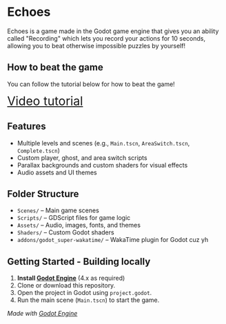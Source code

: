 # Echoes

Echoes is a game made in the Godot game engine that gives you an ability called "Recording" which lets you record your actions for 10 seconds, allowing you to beat otherwise impossible puzzles by yourself!

## How to beat the game

You can follow the tutorial below for how to beat the game!

<span style="font-size:2em;">[Video tutorial](https://youtu.be/72-Ell4qoFk)</span>

## Features
- Multiple levels and scenes (e.g., `Main.tscn`, `AreaSwitch.tscn`, `Complete.tscn`)
- Custom player, ghost, and area switch scripts
- Parallax backgrounds and custom shaders for visual effects
- Audio assets and UI themes

## Folder Structure
- `Scenes/` – Main game scenes
- `Scripts/` – GDScript files for game logic
- `Assets/` – Audio, images, fonts, and themes
- `Shaders/` – Custom Godot shaders
- `addons/godot_super-wakatime/` – WakaTime plugin for Godot cuz yh

## Getting Started - Building locally
1. **Install [Godot Engine](https://godotengine.org/)** (4.x as required)
2. Clone or download this repository.
3. Open the project in Godot using `project.godot`.
4. Run the main scene (`Main.tscn`) to start the game.


*Made with [Godot Engine](https://godotengine.org/)*